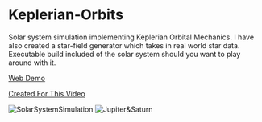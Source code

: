 # Keplerian-Orbits
Solar system simulation implementing Keplerian Orbital Mechanics. I have also created a star-field generator which takes in real world star data. <br>
Executable build included of the solar system should you want to play around with it.

[Web Demo](https://scottanders.itch.io/solar-system-simulation)

[Created For This Video](https://www.youtube.com/watch?v=t89De819YMA)

![SolarSystemSimulation](https://raw.githubusercontent.com/ScottyRAnderson/Images/master/SolarSystemSimulation.png)
![Jupiter&Saturn](https://raw.githubusercontent.com/ScottyRAnderson/Images/master/Jupiter&Saturn.png)